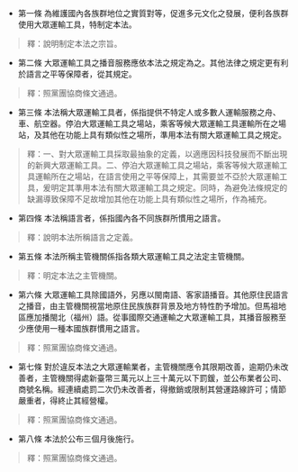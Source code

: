 * 第一條 為維護國內各族群地位之實質對等，促進多元文化之發展，便利各族群使用大眾運輸工具，特制定本法。

> 釋：說明制定本法之宗旨。

* 第二條 大眾運輸工具之播音服務應依本法之規定為之。其他法律之規定更有利於語言之平等保障者，從其規定。

> 釋：照黨團協商條文通過。

* 第三條 本法稱大眾運輸工具者，係指提供不特定人或多數人運輸服務之舟、車、航空器。停泊大眾運輸工具之場站，乘客等候大眾運輸工具運輸所在之場站，及其他在功能上具有類似性之場所，準用本法有關大眾運輸工具之規定。

> 釋：一、對大眾運輸工具採取最抽象的定義，以適應因科技發展而不斷出現的新興大眾運輸工具。二、停泊大眾運輸工具之場站，乘客等候大眾運輸工具運輸所在之場站，在語言使用之平等保障上，其需要並不亞於大眾運輸工具，爰明定其準用本法有關大眾運輸工具之規定。同時，為避免法條規定的缺漏導致保障不足故增加其他在功能上具有類似性之場所，作為補充。

* 第四條 本法稱語言者，係指國內各不同族群所慣用之語言。

> 釋：說明本法所稱語言之定義。

* 第五條 本法所稱主管機關係指各類大眾運輸工具之法定主管機關。

> 釋：明定本法之主管機關。

* 第六條 大眾運輸工具除國語外，另應以閩南語、客家語播音。其他原住民語言之播音，由主管機關視當地原住民族族群背景及地方特性酌予增加。但馬祖地區應加播閩北（福州）語。從事國際交通運輸之大眾運輸工具，其播音服務至少應使用一種本國族群慣用之語言。

> 釋：照黨團協商條文通過。

* 第七條 對於違反本法之大眾運輸業者，主管機關應令其限期改善，逾期仍未改善者，主管機關得處新臺幣三萬元以上三十萬元以下罰鍰，並公布業者公司、商號名稱。經連續處罰二次仍未改善者，得撤銷或限制其營運路線許可；情節嚴重者，得終止其經營權。

> 釋：照黨團協商條文通過。

* 第八條 本法於公布三個月後施行。

> 釋：照黨團協商條文通過。

